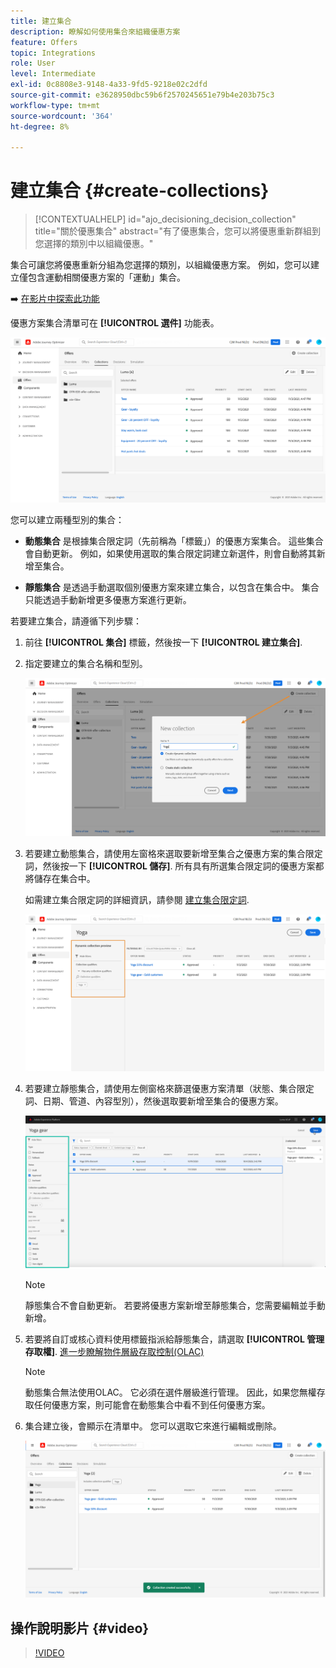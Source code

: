 ```yaml
---
title: 建立集合
description: 瞭解如何使用集合來組織優惠方案
feature: Offers
topic: Integrations
role: User
level: Intermediate
exl-id: 0c8808e3-9148-4a33-9fd5-9218e02c2dfd
source-git-commit: e3628950dbc59b6f2570245651e79b4e203b75c3
workflow-type: tm+mt
source-wordcount: '364'
ht-degree: 8%

---
```


# 建立集合 {#create-collections}

>[!CONTEXTUALHELP]
>id="ajo_decisioning_decision_collection"
>title="關於優惠集合"
>abstract="有了優惠集合，您可以將優惠重新群組到您選擇的類別中以組織優惠。"

集合可讓您將優惠重新分組為您選擇的類別，以組織優惠方案。 例如，您可以建立僅包含運動相關優惠方案的「運動」集合。

➡️ [在影片中探索此功能](#video)

優惠方案集合清單可在 **[!UICONTROL 選件]** 功能表。

![](../assets/collections_list.png)

您可以建立兩種型別的集合：

* **動態集合** 是根據集合限定詞（先前稱為「標籤」）的優惠方案集合。 這些集合會自動更新。 例如，如果使用選取的集合限定詞建立新選件，則會自動將其新增至集合。

* **靜態集合** 是透過手動選取個別優惠方案來建立集合，以包含在集合中。 集合只能透過手動新增更多優惠方案進行更新。

若要建立集合，請遵循下列步驟：

1. 前往 **[!UICONTROL 集合]** 標籤，然後按一下 **[!UICONTROL 建立集合]**.

1. 指定要建立的集合名稱和型別。

   ![](../assets/collection_create.png)

1. 若要建立動態集合，請使用左窗格來選取要新增至集合之優惠方案的集合限定詞，然後按一下 **[!UICONTROL 儲存]**. 所有具有所選集合限定詞的優惠方案都將儲存在集合中。

   如需建立集合限定詞的詳細資訊，請參閱 [建立集合限定詞](../offer-library/creating-tags.md).

   ![](../assets/dynamic_collection.png)

1. 若要建立靜態集合，請使用左側窗格來篩選優惠方案清單（狀態、集合限定詞、日期、管道、內容型別），然後選取要新增至集合的優惠方案。

   ![](../assets/static_collection.png)

   >[!NOTE]
   >
   >靜態集合不會自動更新。 若要將優惠方案新增至靜態集合，您需要編輯並手動新增。

1. 若要將自訂或核心資料使用標籤指派給靜態集合，請選取 **[!UICONTROL 管理存取權]**. [進一步瞭解物件層級存取控制(OLAC)](../../administration/object-based-access.md)

   >[!NOTE]
   >
   >動態集合無法使用OLAC。 它必須在選件層級進行管理。 因此，如果您無權存取任何優惠方案，則可能會在動態集合中看不到任何優惠方案。

1. 集合建立後，會顯示在清單中。 您可以選取它來進行編輯或刪除。

   ![](../assets/collection_created.png)

## 操作說明影片 {#video}

>[!VIDEO](https://video.tv.adobe.com/v/329376?quality=12)


